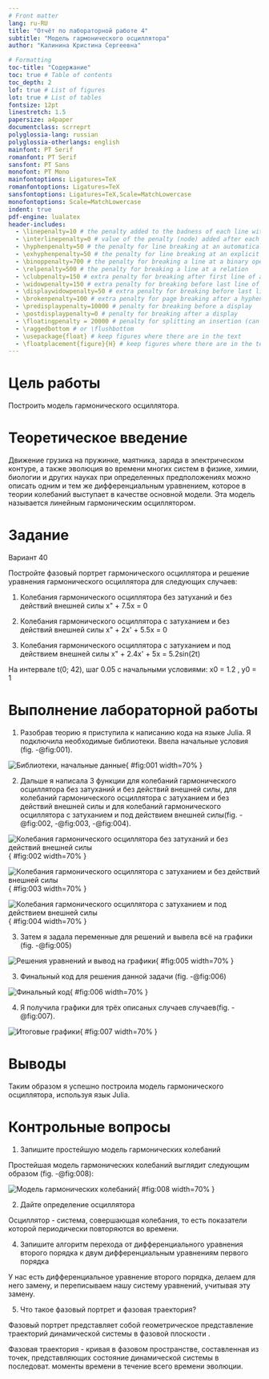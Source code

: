 ```yaml
---
# Front matter
lang: ru-RU
title: "Отчёт по лабораторной работе 4"
subtitle: "Модель гармонического осциллятора"
author: "Калинина Кристина Сергеевна"

# Formatting
toc-title: "Содержание"
toc: true # Table of contents
toc_depth: 2
lof: true # List of figures
lot: true # List of tables
fontsize: 12pt
linestretch: 1.5
papersize: a4paper
documentclass: scrreprt
polyglossia-lang: russian
polyglossia-otherlangs: english
mainfont: PT Serif
romanfont: PT Serif
sansfont: PT Sans
monofont: PT Mono
mainfontoptions: Ligatures=TeX
romanfontoptions: Ligatures=TeX
sansfontoptions: Ligatures=TeX,Scale=MatchLowercase
monofontoptions: Scale=MatchLowercase
indent: true
pdf-engine: lualatex
header-includes:
  - \linepenalty=10 # the penalty added to the badness of each line within a paragraph (no associated penalty node) Increasing the value makes tex try to have fewer lines in the paragraph.
  - \interlinepenalty=0 # value of the penalty (node) added after each line of a paragraph.
  - \hyphenpenalty=50 # the penalty for line breaking at an automatically inserted hyphen
  - \exhyphenpenalty=50 # the penalty for line breaking at an explicit hyphen
  - \binoppenalty=700 # the penalty for breaking a line at a binary operator
  - \relpenalty=500 # the penalty for breaking a line at a relation
  - \clubpenalty=150 # extra penalty for breaking after first line of a paragraph
  - \widowpenalty=150 # extra penalty for breaking before last line of a paragraph
  - \displaywidowpenalty=50 # extra penalty for breaking before last line before a display math
  - \brokenpenalty=100 # extra penalty for page breaking after a hyphenated line
  - \predisplaypenalty=10000 # penalty for breaking before a display
  - \postdisplaypenalty=0 # penalty for breaking after a display
  - \floatingpenalty = 20000 # penalty for splitting an insertion (can only be split footnote in standard LaTeX)
  - \raggedbottom # or \flushbottom
  - \usepackage{float} # keep figures where there are in the text
  - \floatplacement{figure}{H} # keep figures where there are in the text
---
```


# Цель работы

Построить модель гармонического осциллятора.

# Теоретическое введение

Движение грузика на пружинке, маятника, заряда в электрическом контуре, а
также эволюция во времени многих систем в физике, химии, биологии и других
науках при определенных предположениях можно описать одним и тем же
дифференциальным уравнением, которое в теории колебаний выступает в качестве
основной модели. Эта модель называется линейным гармоническим осциллятором.

# Задание

Вариант 40

Постройте фазовый портрет гармонического осциллятора и решение уравнения
гармонического осциллятора для следующих случаев:

1. Колебания гармонического осциллятора без затуханий и без действий внешней
силы x" + 7.5x = 0

2. Колебания гармонического осциллятора c затуханием и без действий внешней
силы x" + 2x' + 5.5х = 0

3. Колебания гармонического осциллятора c затуханием и под действием внешней
силы x" + 2.4x' + 5х = 5.2sin(2t)

На интервале t(0; 42), шаг 0.05 с начальными условиями: x0 = 1.2 , y0 = 1

# Выполнение лабораторной работы

1. Разобрав теорию я приступила к написанию кода на языке Julia.
 Я подключила необходимые библиотеки. Ввела начальные условия (fig. -@fig:001).

![Библиотеки, начальные данные](image/01.jpg){ #fig:001 width=70% }

2. Дальше я написала 3 функции для колебаний гармонического осциллятора без затуханий и без действий внешней силы, для колебаний гармонического осциллятора c затуханием и без действий внешней силы и для колебаний гармонического осциллятора c затуханием и под действием внешней силы(fig. -@fig:002, -@fig:003, -@fig:004).

![Колебания гармонического осциллятора без затуханий и без действий внешней силы](image/02.jpg){ #fig:002 width=70% }

![Колебания гармонического осциллятора c затуханием и без действий внешней силы](image/03.jpg){ #fig:003 width=70% }

![Колебания гармонического осциллятора c затуханием и под действием внешней силы](image/04.jpg){ #fig:004 width=70% }

3. Затем я задала переменные для решений и вывела всё на графики (fig. -@fig:005)

![Решения уравнений и вывод на графики](image/05.jpg){ #fig:005 width=70% }

3. Финальный код для решения данной задачи (fig. -@fig:006)

![Финальный код](image/06.jpg){ #fig:006 width=70% }

4. Я получила графики для трёх описаных случаев случаев(fig. -@fig:007).

![Итоговые графики](image/07.jpg){ #fig:007 width=70% }

# Выводы

Таким образом я успешно построила модель гармонического осциллятора, используя язык Julia.

# Контрольные вопросы

1. Запишите простейшую модель гармонических колебаний

Простейшая модель гармонических колебаний выглядит следующим образом (fig. -@fig:008): 

![Модель гармонических колебаний](image/08.jpg){ #fig:008 width=70% }

2. Дайте определение осциллятора

Осциллятор - система, совершающая колебания, то есть показатели которой периодически повторяются во времени.

4. Запишите алгоритм перехода от дифференциального уравнения второго порядка к двум дифференциальным уравнениям первого порядка

У нас есть дифференциальное уравнение второго порядка, делаем для него замену, и переписываем нашу систему уравнений, учитывая эту замену.

5. Что такое фазовый портрет и фазовая траектория?

Фазовый портрет представляет собой геометрическое представление траекторий динамической системы в фазовой плоскости .

Фазовая траектория - кривая в фазовом пространстве, составленная из точек, представляющих состояние динамической системы в последоват. моменты времени в течение всего времени эволюции.